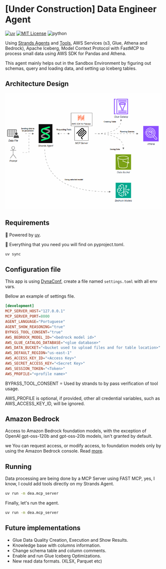 # [Under Construction] Data Engineer Agent

[![uv](https://img.shields.io/endpoint?url=https://raw.githubusercontent.com/astral-sh/uv/main/assets/badge/v0.json)](https://github.com/astral-sh/uv) 
[![MIT License](https://img.shields.io/badge/license-MIT-007EC7.svg?style=flat-square)](/LICENSE)
![python](https://img.shields.io/badge/Python%3A%203.13-blue)

Using [Strands Agents](https://strandsagents.com/latest/) and [Tools](https://github.com/strands-agents/tools), AWS Services (s3, Glue, Athena and Bedrock), Apache Iceberg, Model Context Protocol with FastMCP to process small data using AWS SDK for Pandas and Athena.

This agent mainly helps out in the Sandbox Environment by figuring out schemas, query and loading data, and setting up Iceberg tables.

## Architecture Design

![design](assets/images/de-agent.gif?raw=true)

## Requirements 

🚀 Powered by [uv](https://github.com/astral-sh/uv).

🐍 Everything that you need you will find on pyproject.toml.

```bash
uv sync
```

## Configuration file

This app is using [DynaConf](https://www.dynaconf.com/), create a file named ```settings.toml``` with all env vars.

Bellow an example of settings file.

```toml
[development]
MCP_SERVER_HOST="127.0.0.1"
MCP_SERVER_PORT=8000
AGENT_LANGUAGE="Portuguese"
AGENT_SHOW_REASONING="true"
BYPASS_TOOL_CONSENT="true"
AWS_BEDROCK_MODEL_ID="<bedrock model id>"
AWS_GLUE_CATALOG_DATABASE="<glue database>"
AWS_DATA_BUCKET="<bucket used to upload files and for table location>"
AWS_DEFAULT_REGION="us-east-1"
AWS_ACCESS_KEY_ID="<Access Key>"
AWS_SECRET_ACCESS_KEY="<Secret Key>"
AWS_SESSION_TOKEN="<Token>"
AWS_PROFILE="<profile name>"
```

BYPASS_TOOL_CONSENT = Used by strands to by pass verification of tool usage.

AWS_PROFILE is optional, if provided, other all credential variables, such as AWS_ACCESS_KEY_ID, will be ignored.

## Amazon Bedrock

Access to Amazon Bedrock foundation models, with the exception of OpenAI gpt-oss-120b and gpt-oss-20b models, isn't granted by default. 

we You can request access, or modify access, to foundation models only by using the Amazon Bedrock console. Read [more](https://docs.aws.amazon.com/bedrock/latest/userguide/model-access.html).
 
## Running

Data processing are being done by a MCP Server using FAST MCP, yes, I know, I could add tools directly on my Strands Agent.

```bash
uv run -m dea.mcp_server
```

Finally, let's run the agent.

```bash
uv run -m dea.mcp_server
```

## Future implementations

* Glue Data Quality Creation, Execution and Show Results.
* Knowledge base with columns information.
* Change schema table and column comments.
* Enable and run Glue Iceberg Optimizations.
* New read data formats. (XLSX, Parquet etc)
